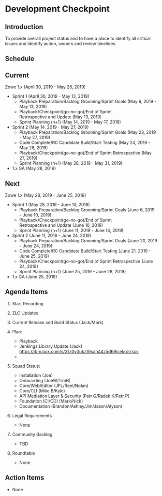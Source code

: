 # Development Checkpoint

Introduction
------------
To provide overall project status and to have a place to identify all critical issues and identify action, owners and review timelines.

Schedule
--------

Current
-------

Zowe 1.x (April 30, 2019 - May 28, 2019)
- Sprint 1 (April 30, 2019 - May 13, 2019)
  - Playback Preparation/Backlog Grooming/Sprint Goals (May 9, 2019 - May 13, 2019)
  - Playback/Checkpoint(go-no-go)/End of Sprint Retrospective and Update (May 13, 2019)
  - Sprint Planning (n+1) (May 14, 2019 - May 17, 2019)
- Sprint 2 (May 14, 2019 - May 27, 2019)
  - Playback Preparation/Backlog Grooming/Sprint Goals (May 23, 2019 - May 27, 2019)
  - Code Complete/RC Candidate Build/Start Testing (May 24, 2019 - May 28, 2019)
  - Playback/Checkpoint(go-no-go)/End of Sprint Retrospective (May 27, 2019)
  - Sprint Planning (n+1) (May 28, 2019 - May 31, 2019)
- 1.x GA (May 28, 2019)

Next
----
Zowe 1.x (May 28, 2019 - June 25, 2019)
- Sprint 1 (May 28, 2019 - June 10, 2019)
   - Playback Preparation/Backlog Grooming/Sprint Goals (June 6, 2019 - June 10, 2019)
   - Playback/Checkpoint(go-no-go)/End of Sprint Retrospective and Update (June 10, 2019)
   - Sprint Planning (n+1) (June 11, 2019 - June 14, 2019)
- Sprint 2 (June 11, 2019 - June 24, 2019)
   - Playback Preparation/Backlog Grooming/Sprint Goals (June 20, 2019 - June 24, 2019)
   - Code Complete/RC Candidate Build/Start Testing (June 21, 2019 - June 25, 2019)
   - Playback/Checkpoint(go-no-go)/End of Sprint Retrospective (June 24, 2019)
   - Sprint Planning (n+1) (June 25, 2019 - June 28, 2019)
- 1.x GA (June 25, 2019)


Agenda Items
------------
1. Start Recording
2. ZLC Updates
3. Current Release and Build Status (Jack/Mark)
4. Plan:
    - Playback
    - Jenkings Library Update (Jack) https://ibm.box.com/s/31z0v0ukz19xah44z5d69jcekrdrrscs
    -
5. Squad Status:
    - Installation (Joe)
    - Onboarding (JoeW/TimB)
    - Core/Web/Editor (JPL/Reet/Nolan)
    - Core/CLI (Mike B/Kyle)
    - API Mediation Layer & Security (Petr G/Radek K/Petr P)
    - Foundation (CI/CD) (Mark/Nick)
    - Documentation (Brandon/Ashley/Jim/Jason/Alyson)


6. Legal Requirements
    - None

7. Community Backlog
    - TBD
8. Roundtable
    - None

Action Items
------------
- None

